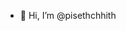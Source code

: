 - 👋 Hi, I’m @pisethchhith 

<!---
pisethchhith/pisethchhith is a ✨ special ✨ repository because its `README.md` (this file) appears on your GitHub profile.
You can click the Preview link to take a look at your changes.
--->
